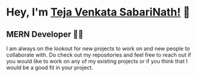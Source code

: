 # Hey, I'm [Teja Venkata SabariNath!](https://www.linkedin.com/in/teja-c-944a53115/) 👋
## MERN Developer 👨‍💻
I am always on the lookout for new projects to work on and new people to collaborate with. Do check out my repositories and feel free to reach out if you would like to work on any of my existing projects or if you think that I would be a good fit in your project.
